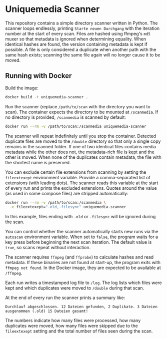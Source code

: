# Uniquemedia Scanner

This repository contains a simple directory scanner written in Python. The
scanner loops endlessly, printing `Starte neuen Durchgang` with the iteration
number at the start of every scan. Files are hashed using ffmpeg's `md5` muxer
so that metadata is ignored when determining equality. When identical hashes are
found, the version containing metadata is kept if possible. A file is only
considered a duplicate when another path with the same hash exists; scanning the
same file again will no longer cause it to be moved.

## Running with Docker

Build the image:

```bash
docker build -t uniquemedia-scanner .
```

Run the scanner (replace `/path/to/scan` with the directory you want to
scan). The container expects the directory to be mounted at `/scanmedia`.
If no directory is provided, `/scanmedia` is scanned by default:

```bash
docker run --rm -v /path/to/scan:/scanmedia uniquemedia-scanner
```

The scanner will repeat indefinitely until you stop the container. Detected
duplicate files are moved to the `/double` directory so that only a single copy
remains in the scanned folder. If one of two identical files contains media
metadata while the other does not, the metadata-rich file is kept and the other
is moved. When none of the duplicates contain metadata, the file with the
shortest name is preserved.

You can exclude certain file extensions from scanning by setting the
`fileextexept` environment variable. Provide a comma-separated list of
extensions (with leading dots). The scanner reads this variable at the start of
every run and prints the excluded extensions. Quotes around the value (as used
in some compose files) are stripped automatically:

```bash
docker run --rm -v /path/to/scan:/scanmedia \
  -e fileextexept=".old,.filesync" uniquemedia-scanner
```

In this example, files ending with `.old` or `.filesync` will be ignored during
the scan.

You can control whether the scanner automatically starts new runs via the
`autoscan` environment variable. When set to `false`, the program waits for a
key press before beginning the next scan iteration. The default value is
`true`, so scans repeat without interaction.

The scanner requires `ffmpeg` (and `ffprobe`) to calculate hashes and read
metadata. If these binaries are not found at start-up, the program exits with
`ffmpeg not found`. In the Docker image, they are expected to be available at
`/ffmpeg`.

Each run writes a timestamped log file to `/log`. The log lists which files
were kept and which duplicates were moved to `/double` during that scan.

At the end of every run the scanner prints a summary like:

```
Durchlauf abgeschlossen. 12 Dateien gefunden, 2 Duplikate. 3 Dateien ausgenommen (.old) 15 Dateien gesamt!
```

The numbers indicate how many files were processed, how many duplicates were
moved, how many files were skipped due to the `fileextexept` setting and the
total number of files seen during the scan.
